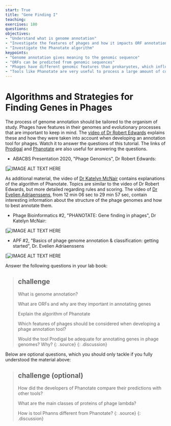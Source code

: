 ```yaml
---
start: True
title: "Gene Finding I"
teaching: 
exercises: 180
questions:
objectives:
- "Understand what is genome annotation"
- "Investigate the features of phages and how it impacts ORF annotation"
- "Investigate the Phanotate algorithm"
keypoints:
- "Genome annotation gives meaning to the genomic sequence"
- "ORFs can be predicted from genomic sequences"
- "Phages have different genomic features than prokaryotes, which influences prediction algorithms"
- "Tools like Phanotate are very useful to process a large amount of contigs. However, no tool is perfect, so a critical interpretation of the results is important"
---
```


# Algorithms and Strategies for Finding Genes in Phages

The process of genome annotation should be tailored to the organism of study. Phages have features in their genomes and evolutionary processes that are important to keep in mind. The [video of Dr Robert Edwards](https://www.youtube.com/watch?v=ecJ1DqVvuFE&pp=ygUJcGhhbm90YXRl) explains these and how they were taken into account when developing an annotation tool for phages. Watch it to answer the questions of this tutorial. The links of [Prodigal](https://github.com/hyattpd/Prodigal) and [Phanotate](https://academic.oup.com/bioinformatics/article/35/22/4537/5480131) are also useful for answering the questions. 

- ABACBS Presentation 2020, "Phage Genomics", Dr Robert Edwards:  

[![IMAGE ALT TEXT HERE](https://www.youtube.com/watch?v=ecJ1DqVvuFE&pp=ygUJcGhhbm90YXRl)  

As additional material, the video of [Dr Katelyn McNair](https://www.youtube.com/watch?v=gvnPsA1S6GY&pp=ygUJcGhhbm90YXRl) contains explanations of the algorithm of Phanotate. Topics are similar to the video of Dr Robert Edwards, but more detailed regarding rules and scoring. The video of [Dr Evelien Adriaenssens](https://www.youtube.com/watch?v=wO1w1Z1Or1w&pp=ygUJcGhhbm90YXRl), from 12 min 06 sec to 29 min 57 sec, contain interesting information about the structure of the phage genomes and how to best annotate them.    

- Phage Bioinformatics #2, "PHANOTATE: Gene finding in phages", Dr Katelyn McNair:

[![IMAGE ALT TEXT HERE](https://www.youtube.com/watch?v=gvnPsA1S6GY&pp=ygUJcGhhbm90YXRl)  

- APF #2, "Basics of phage genome annotation & classification: getting started", Dr. Evelien Adriaenssens

[![IMAGE ALT TEXT HERE](https://www.youtube.com/watch?v=wO1w1Z1Or1w)   

Answer the following questions in your lab book:  

> ## challenge
> 
> What is genome annotation?
> 
> What are ORFs and why are they important in annotating genes
>
> Explain the algorithm of Phanotate
> 
> Which features of phages should be considered when developing a phage annotation tool?
>
> Would the tool Prodigal be adequate for annotating genes in phage genomes? Why?
> {: .source}
{: .discussion}

Below are optional questions, which you should only tackle if you fully understood the material above:

> ## challenge (optional)
> 
> How did the developers of Phanotate compare their predictions with other tools?
>
> What are the main classes of proteins of phage lambda?
>
> How is tool Phanns different from Phanotate?
> {: .source}
{: .discussion}
